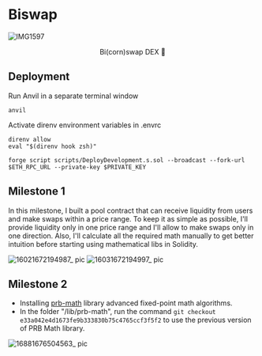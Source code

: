 # Biswap

![IMG1597](https://user-images.githubusercontent.com/118578313/209415560-832a90f4-c283-466d-8e0d-12affa878bcb.jpeg)

<p align="center">
  Bi(corn)swap DEX 🔁
</p>

## Deployment

Run Anvil in a separate terminal window

```shell
anvil
```

Activate direnv environment variables in .envrc

```shell
direnv allow
eval "$(direnv hook zsh)"
```

```shell
forge script scripts/DeployDevelopment.s.sol --broadcast --fork-url $ETH_RPC_URL --private-key $PRIVATE_KEY
```

## Milestone 1

In this milestone, I built a pool contract that can receive liquidity from users and make swaps within a price range. To keep it as simple as possible, I'll provide liquidity only in one price range and I'll allow to make swaps only in one direction. Also, I'll calculate all the required math manually to get better intuition before starting using mathematical libs in Solidity.

![16021672194987_ pic](https://user-images.githubusercontent.com/118578313/209748898-496f03e5-cf9e-4bee-a218-6e084d9c944e.jpg)
![16031672194997_ pic](https://user-images.githubusercontent.com/118578313/209748899-08c0d6a7-bd9c-45cc-a79d-7139d0249d8c.jpg)

## Milestone 2

- Installing [prb-math](https://github.com/paulrberg/prb-math) library advanced fixed-point math algorithms.
- In the folder "/lib/prb-math", run the command `git checkout e33a042e4d1673fe9b333830b75c4765ccf3f5f2` to use the previous version of PRB Math library.

![16881676504563_ pic](https://user-images.githubusercontent.com/118578313/219220242-f7b3331f-afdb-4850-abb9-b71c835e316c.jpg)

